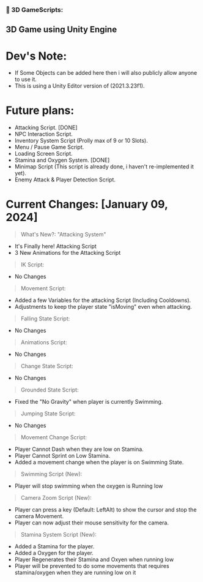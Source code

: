 ### 🔨 3D GameScripts:
3D Game using Unity Engine
---

<h1>Dev's Note:</h1>

- If Some Objects can be added here then i will also publicly allow anyone to use it.
- This is using a Unity Editor version of (2021.3.23f1).

<h1>Future plans:</h1>

- Attacking Script. [DONE]
- NPC Interaction Script.
- Inventory System Script (Prolly max of 9 or 10 Slots).
- Menu / Pause Game Script.
- Loading Screen Script.
- Stamina and Oxygen System. [DONE]
- Minimap Script (This script is already done, i haven't re-implemented it yet).
- Enemy Attack & Player Detection Script.

<h1>Current Changes: [January 09, 2024]</h1>

> What's New?: "Attacking System"
- It's Finally here! Attacking Script
- 3 New Animations for the Attacking Script

> IK Script:
- No Changes
  
> Movement Script:
- Added a few Variables for the attacking Script (Including Cooldowns).
- Adjustments to keep the player state "isMoving" even when attacking.

> Falling State Script:
- No Changes

> Animations Script:
- No Changes

> Change State Script:
- No Changes

> Grounded State Script:
- Fixed the "No Gravity" when player is currently Swimming.

> Jumping State Script:
- No Changes

> Movement Change Script:
- Player Cannot Dash when they are low on Stamina.
- Player Cannot Sprint on Low Stamina.
- Added a movement change when the player is on Swimming State.

> Swimming Script (New):
- Player will stop swimming when the oxygen is Running low

> Camera Zoom Script (New):
- Player can press a key (Default: LeftAlt) to show the cursor and stop the camera Movement.
- Player can now adjust their mouse sensitivity for the camera.

> Stamina System Script (New):
- Added a Stamina for the player.
- Added a Oxygen for the player.
- Player Regenerates their Stamina and Oxyen when running low
- Player will be prevented to do some movements that requires stamina/oxygen when they are running low on it
